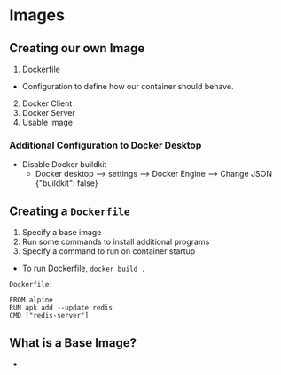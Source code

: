 # Images

## Creating our own Image

1. Dockerfile
  - Configuration to define how our container should behave.
2. Docker Client
3. Docker Server
4. Usable Image

### Additional Configuration to Docker Desktop

- Disable Docker buildkit
  - Docker desktop --> settings --> Docker Engine --> Change JSON {"buildkit": false}

## Creating a `Dockerfile`

1. Specify a base image
2. Run some commands to install additional programs
3. Specify a command to run on container startup
- To run Dockerfile, `docker build .`

```
Dockerfile:

FROM alpine
RUN apk add --update redis
CMD ["redis-server"]
```

## What is a Base Image?

- 